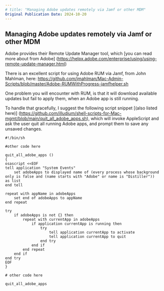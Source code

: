 ```yaml
---
# title: "Managing Adobe updates remotely via Jamf or other MDM"
Original Publication Date: 2024-10-20
---
```


## Managing Adobe updates remotely via Jamf or other MDM

Adobe provides their Remote Update Manager tool, which [you can read more about from Adobe] (https://helpx.adobe.com/enterprise/using/using-remote-update-manager.html)

There is an excellent script for using Adobe RUM via Jamf, from John Mahlman, here:
https://github.com/jmahlman/Mac-Admin-Scripts/blob/master/Adobe-RUMWithProgress-jamfhelper.sh

One problem you will encounter with RUM, is that it will download available updates but fail to apply them, when an Adobe app is still running.

To handle that gracefully, I suggest the following script snippet [(also listed here)] (https://github.com/illudium/shell-scripts-for-Mac-mgmt/blob/main/quit_all_adobe_apps.sh), which will invoke AppleScript and ask the user quit all running Adobe apps, and prompt them to save any unsaved changes.

```shell
#!/bin/sh

#other code here

quit_all_adobe_apps ()
{
osascript <<EOF
tell application "System Events"
	set adobeApps to displayed name of (every process whose background only is false and (name starts with "Adobe" or name is "Distiller")) as list
end tell

repeat with appName in adobeApps
	set end of adobeApps to appName
end repeat

try
	if adobeApps is not {} then
		repeat with currentApp in adobeApps
			if application currentApp is running then
				try
					tell application currentApp to activate
					tell application currentApp to quit
				end try
			end if
		end repeat
	end if
end try
EOF
}

# other code here

quit_all_adobe_apps
```